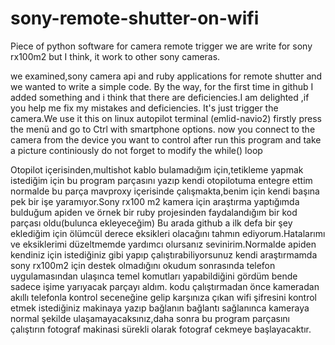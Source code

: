# sony-remote-shutter-on-wifi
Piece of python software for camera remote trigger
we are write for sony rx100m2  but I think, it work to other sony cameras.

we examined,sony camera api and ruby applications for remote shutter and we wanted to write a simple code.
By the way, for the first time in github I added something and i think that there are deficiencies.I am delighted
,if you help me fix my mistakes and deficiencies.
It's just trigger the camera.We use it this on linux autopilot terminal (emlid-navio2)
firstly press the menü and  go to Ctrl with smartphone options.
now you connect to the camera from the device you want to control
after run this program and take a picture continiously
do not forget to modify the while() loop

Otopilot içerisinden,multishot kablo bulamadığım için,tetikleme yapmak istediğim için bu program parçasını yazıp kendi otopilotuma entegre ettim 
normalde bu parça mavproxy içerisinde çalışmakta,benim için kendi başına pek bir işe yaramıyor.Sony rx100 m2 kamera için  araştırma yaptığımda bulduğum 
apiden ve örnek bir ruby projesinden faydalandığım bir kod parçası oldu(bulunca ekleyeceğim) Bu arada github a ilk defa bir şey eklediğim için 
ölümcül derece eksikleri olacağını tahmın ediyorum.Hatalarımı ve eksiklerimi düzeltmemde yardımcı olursanız sevinirim.Normalde apiden kendiniz için 
istediğiniz gibi yapıp çalıştırabiliyorsunuz kendi araştırmamda sony rx100m2 için destek olmadığını okudum sonrasında  telefon uygulamasından ulaşınca 
temel komutları yapabildiğini gördüm bende sadece işime yarıyacak parçayı aldım.
kodu çalıştırmadan önce kameradan akıllı telefonla kontrol seceneğine gelip karşınıza çıkan wifi şifresini kontrol etmek istediğiniz makinaya yazıp bağlanın
bağlantı sağlanınca kameraya normal şekilde ulaşamayacaksınız,daha sonra bu program parçasını çalıştırın fotograf makinasi sürekli olarak fotograf 
cekmeye başlayacaktır.

